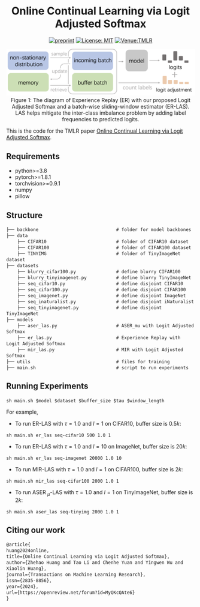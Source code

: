 <div align="center">

# Online Continual Learning via Logit Adjusted Softmax 
[![preprint](https://img.shields.io/badge/arXiv-2311.06460-B31B1B
)](https://arxiv.org/abs/2311.06460)
[![License: MIT](https://img.shields.io/badge/License-MIT-yellow.svg)](https://opensource.org/licenses/MIT)
[![Venue:TMLR](https://img.shields.io/badge/Venue-TMLR-112467)](https://openreview.net/forum?id=MyQKcQAte6&referrer=%5BAuthor%20Console%5D)
</div>


<p align="center">
  <img src="./method.png" width="800">
  <br />
  <span>Figure 1: The diagram of Experience Replay (ER) with our proposed Logit Adjusted Softmax and
a batch-wise sliding-window estimator (ER-LAS). LAS helps mitigate the inter-class imbalance problem by
adding label frequencies to predicted logits.</span>
</p>

This is the code for the TMLR paper [Online Continual Learning via Logit Adjusted Softmax](https://arxiv.org/abs/2311.06460).

## Requirements 
* python>=3.8
* pytorch>=1.8.1
* torchvision>=0.9.1
* numpy 
* pillow

## Structure 
```
├── backbone                             # folder for model backbones
├── data
    ├── CIFAR10                          # folder of CIFAR10 dataset
    ├── CIFAR100                         # folder of CIFAR100 dataset
    ├── TINYIMG                          # folder of TinyImageNet dataset
├── datasets
    ├── blurry_cifar100.py               # define blurry CIFAR100        
    ├── blurry_tinyimagenet.py           # define blurry TinyImageNet        
    ├── seq_cifar10.py                   # define disjoint CIFAR10
    ├── seq_cifar100.py                  # define disjoint CIFAR100        
    ├── seq_imagenet.py                  # define disjoint ImageNet        
    ├── seq_inaturalist.py               # define disjoint iNaturalist        
    ├── seq_tinyimagenet.py              # define disjoint TinyImageNet      
├── models       
    ├── aser_las.py                      # ASER_mu with Logit Adjusted Softmax
    ├── er_las.py                        # Experience Replay with Logit Adjusted Softmax
    ├── mir_las.py                       # MIR with Logit Adjusted Softmax
├── utils                                # files for training
├── main.sh                              # script to run experiments
```

## Running Experiments 
```
sh main.sh $model $dataset $buffer_size $tau $window_length
```
For example,
* To run ER-LAS with $\tau=1.0$ and $l=1$ on CIFAR10, buffer size is $0.5k$:
```
sh main.sh er_las seq-cifar10 500 1.0 1
```
* To run ER-LAS with $\tau=1.0$ and $l=10$ on ImageNet, buffer size is $20k$:
```
sh main.sh er_las seq-imagenet 20000 1.0 10
```
* To run MIR-LAS with $\tau=1.0$ and $l=1$ on CIFAR100, buffer size is $2k$:
```
sh main.sh mir_las seq-cifar100 2000 1.0 1
```
* To run ASER $_\mu$-LAS with $\tau=1.0$ and $l=1$ on TinyImageNet, buffer size is $2k$:
```
sh main.sh aser_las seq-tinyimg 2000 1.0 1
```

## Citing our work
```
@article{
huang2024online,
title={Online Continual Learning via Logit Adjusted Softmax},
author={Zhehao Huang and Tao Li and Chenhe Yuan and Yingwen Wu and Xiaolin Huang},
journal={Transactions on Machine Learning Research},
issn={2835-8856},
year={2024},
url={https://openreview.net/forum?id=MyQKcQAte6}
}
```